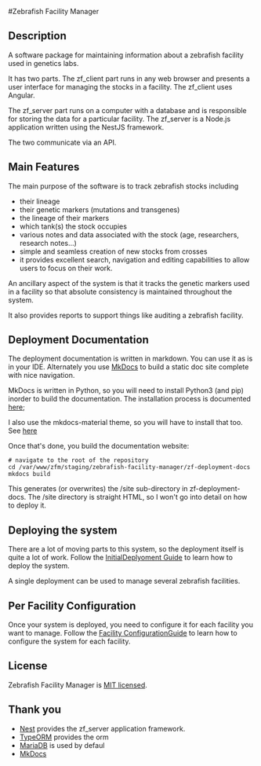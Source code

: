 #Zebrafish Facility Manager

## Description

A software package for maintaining information about a zebrafish facility
used in genetics labs.

It has two parts.  The zf_client part runs in any web browser and
presents a user interface for managing the stocks in a facility.
The zf_client uses Angular.

The zf_server part runs on a computer with a database and is responsible
for storing the data for a particular facility. The zf_server is a Node.js
application written using the NestJS framework.

The two communicate via an API.

## Main Features

The main purpose of the software is to track zebrafish stocks including
- their lineage
- their genetic markers (mutations and transgenes)
- the lineage of their markers
- which tank(s) the stock occupies
- various notes and data associated with the stock (age, researchers, research notes...)
- simple and seamless creation of new stocks from crosses
- it provides excellent search, navigation and editing capabilities to allow users to focus
on their work.

An ancillary aspect of the system is that it tracks the genetic markers used in a facility
so that absolute consistency is maintained throughout the system.

It also provides reports to support things like auditing a zebrafish facility.

## Deployment Documentation

The deployment documentation is written in markdown.
You can use it as is in your IDE.
Alternately you use [MkDocs](https://mkdocs.org) to build a static doc site
complete with nice navigation.

MkDocs is written in Python, so you will need to install Python3 (and pip) inorder to build the documentation.
The installation process is documented [here](https://mkdocs.org/#installation);

I also use the mkdocs-material theme, so you will have to install that too.
See [here](https://squidfunk.github.io/mkdocs-material/getting-started/#with-pip)

Once that's done, you build the documentation website:

```shell
# navigate to the root of the repository
cd /var/www/zfm/staging/zebrafish-facility-manager/zf-deployment-docs
mkdocs build
```

This generates (or overwrites) the /site sub-directory in zf-deployment-docs.
The /site directory is straight HTML, so I won't go into detail on how to deploy
it.

## Deploying the system

There are a lot of moving parts to this system, so the deployment itself is quite
a lot of work.  Follow the [InitialDeplyoment Guide](zf-deployment-docs/docs/InitialDeployment.md) to learn how to deploy the system.

A single deployment can be used to manage several zebrafish facilities.

## Per Facility Configuration

Once your system is deployed, you need to configure it for each facility you want to manage.
Follow the [Facility ConfigurationGuide](zf-deployment-docs/docs/PerFacility.md) to learn how to configure the system
for each facility.

## License

  Zebrafish Facility Manager is [MIT licensed](LICENSE).
  
## Thank you

- [Nest](https://github.com/nestjs/nest) provides the zf_server application framework.
- [TypeORM](https://typeorm.delightful.studio/) provides the orm
- [MariaDB](https://mariadb.com/) is used by defaul
- [MkDocs](https://mkdocs.org)
